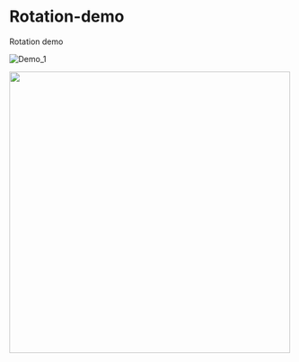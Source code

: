 # Rotation-demo

Rotation demo

![Demo_1](https://github.com/ChengWingHo/Rotation-demo/assets/169650103/f8846019-cb61-491d-9757-4089916ca240)

<img src="https://github.com/ChengWingHo/Rotation-demo/assets/169650103/f8846019-cb61-491d-9757-4089916ca240" width=500 height=500>
